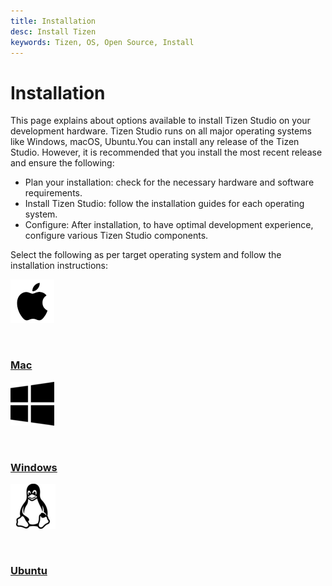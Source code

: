 ```yaml
---
title: Installation
desc: Install Tizen
keywords: Tizen, OS, Open Source, Install 
---
```


# Installation

This page explains about options available to install Tizen Studio on your development hardware. Tizen Studio runs on all major operating systems like Windows, macOS, Ubuntu.You can install any release of the Tizen Studio. However, it is recommended that you install the most recent release and ensure the following: 
 
 - Plan your installation: check for the necessary hardware and software requirements. 
 - Install Tizen Studio:  follow the installation guides for each operating system.
 - Configure: After installation, to have optimal development experience, configure various Tizen Studio components.  

Select the following as per target operating system and follow the installation instructions: 

<div class="component-container">
    <!--start row-->
    <div class="row">
        <div class="col-sm-12 col-md-12 col-lg-4 block">
            <div class="component">
                <div class="component-icon">
                    <a href="./tizenstudio/setup/mac/"> <img src="./tizenstudio/setup/media/apple1.png" alt="Mac"> </a>
                  <p></p>
                </div>
             <br>
                <h3 id="tizen-for-mac"><a href="mac/">Mac</a></h3>
            </div>
        </div>
        <div class="col-sm-12 col-md-12 col-lg-4 block">
            <div class="component">
                <div class="component-icon">
                    <a href="./tizenstudio/setup/win/"> <img src="./tizenstudio/setup/media/win.png" alt="Windows"> </a>
                 <p></p>
                </div>
                 <br>
                <h3 id="tizen-for-windows"><a href="windows/">Windows</a></h3>
             </div>
        </div>
        <div class="col-sm-12 col-md-12 col-lg-4 block">
            <div class="component">
                <div class="component-icon">
                    <a href="./tizenstudio/setup/linux/"> <img src="./tizenstudio/setup/media/linux1.png" alt="Linux"> </a>
                  <p></p>
                </div>
                 <br>
                <h3 id="tizen-for-linux"><a href="ubuntu">Ubuntu</a></h3>
            </div>
        </div>
    </div>
</div>
